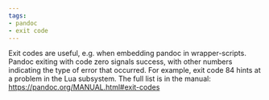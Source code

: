 ```yaml
---
tags:
- pandoc
- exit code
---
```


Exit codes are useful, e.g. when embedding pandoc in wrapper-scripts.
Pandoc exiting with code zero signals success, with other numbers
indicating the type of error that occurred. For example, exit code 84
hints at a problem in the Lua subsystem. The full list is in the manual:
https://pandoc.org/MANUAL.html#exit-codes
